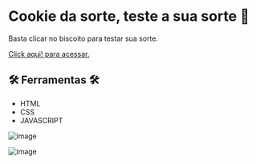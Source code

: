 # Cookie da sorte, teste a sua sorte 🍪
Basta clicar no biscoito para testar sua sorte. <br>



[Click aqui! para acessar.](https://andrewchucrute.github.io/Lucky-Cookie/)

## 🛠️ Ferramentas 🛠️

- HTML 
- CSS 
- JAVASCRIPT




![image](https://user-images.githubusercontent.com/103382295/232922388-f3a4d310-3cfb-452c-ab9a-02b767f9af6d.png)

![image](https://user-images.githubusercontent.com/103382295/232922417-bd5169f1-a7bd-43e5-8683-c78b4cd641fb.png)




